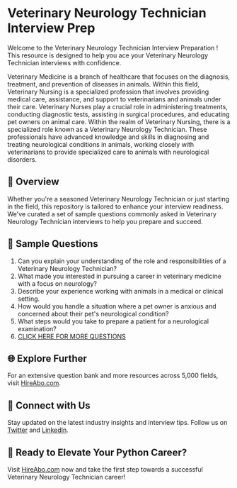 # Veterinary Neurology Technician Interview Prep

Welcome to the Veterinary Neurology Technician Interview Preparation ! This resource is designed to help you ace your Veterinary Neurology Technician interviews with confidence.

Veterinary Medicine is a branch of healthcare that focuses on the diagnosis, treatment, and prevention of diseases in animals. Within this field, Veterinary Nursing is a specialized profession that involves providing medical care, assistance, and support to veterinarians and animals under their care. Veterinary Nurses play a crucial role in administering treatments, conducting diagnostic tests, assisting in surgical procedures, and educating pet owners on animal care. Within the realm of Veterinary Nursing, there is a specialized role known as a Veterinary Neurology Technician. These professionals have advanced knowledge and skills in diagnosing and treating neurological conditions in animals, working closely with veterinarians to provide specialized care to animals with neurological disorders.

## 🚀 Overview

Whether you're a seasoned Veterinary Neurology Technician or just starting in the field, this repository is tailored to enhance your interview readiness. We've curated a set of sample questions commonly asked in Veterinary Neurology Technician interviews to help you prepare and succeed.

## 📝 Sample Questions

1. Can you explain your understanding of the role and responsibilities of a Veterinary Neurology Technician?
2. What made you interested in pursuing a career in veterinary medicine with a focus on neurology?
3. Describe your experience working with animals in a medical or clinical setting.
4. How would you handle a situation where a pet owner is anxious and concerned about their pet's neurological condition?
5. What steps would you take to prepare a patient for a neurological examination?
6. [CLICK HERE FOR MORE QUESTIONS](https://hireabo.com/job/24_1_37/Veterinary%20Neurology%20Technician)

## 🌐 Explore Further

For an extensive question bank and more resources across 5,000 fields, visit [HireAbo.com](https://www.hireabo.com).

## 📱 Connect with Us

Stay updated on the latest industry insights and interview tips. Follow us on [Twitter](https://twitter.com/hireabo) and [LinkedIn](https://www.linkedin.com/in/hire-abo-3609972a8/).

## 🚀 Ready to Elevate Your Python Career?

Visit [HireAbo.com](https://www.hireabo.com) now and take the first step towards a successful Veterinary Neurology Technician career!